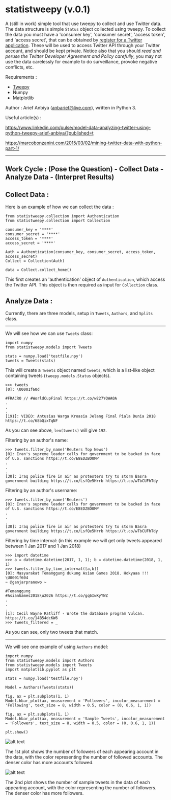 # statistweepy (v.0.1)
A (still in work) simple tool that use tweepy to collect and use Twitter data. The data structure is simple `Status` object collected using tweepy. To collect the data you must have a 'consumer key', 'consumer secret', 'access token', and 'access secret', that can be obtained by [register for a Twitter application](http://apps.twitter.com/). These will be used to access Twitter API through your Twitter account, and should be kept private. Notice also that you should *read and peruse the Twitter Developer Agreement and Policy carefully*, you may not use the data carelessly for example to do surveillance, provoke negative conflicts, etc.

Requirements :
- [Tweepy](http://docs.tweepy.org/en/v3.5.0/)
- Numpy
- Matplotlib

Author : Arief Anbiya (anbarief@live.com), written in Python 3.

Useful article(s) : 

https://www.linkedin.com/pulse/model-data-analyzing-twitter-using-python-tweepy-arief-anbiya/?published=t

https://marcobonzanini.com/2015/03/02/mining-twitter-data-with-python-part-1/

---------------------------------

## Work Cycle : (Pose the Question) - Collect Data - Analyze Data - (Interpret Results)

## Collect Data :

Here is an example of how we can collect the data : 

```
from statistweepy.collection import Authentication
from statistweepy.collection import Collection

consumer_key = '****'
consumer_secret = '****'
access_token = '****'
access_secret = '****'

Auth = Authentication(consumer_key, consumer_secret, access_token, access_secret)
Collect = Collection(Auth)

data = Collect.collect_home()
```
This first creates an 'authentication' object of `Authentication`, which access the Twitter API. This object is then required as input for `Collection` class. 

## Analyze Data :

Currently, there are three models, setup in `Tweets`, `Authors`, and `Splits` class. 

---------------------------

We will see how we can use `Tweets` class:

```
import numpy
from statistweepy.models import Tweets

stats = numpy.load('testfile.npy')
tweets = Tweets(stats)
```
This will create a `Tweets` object named `tweets`, which is a list-like object containing tweets (`tweepy.models.Status` objects).

```
>>> tweets
[0]: \U0001f60d

#FRACRO // #WorldCupFinal https://t.co/w227YQWA0A
.
.
.
[191]: VIDEO: Antusias Warga Kroasia Jelang Final Piala Dunia 2018 https://t.co/68bQixTqNF
```
As you can see above, `len(tweets)` will give `192`.

Filtering by an author's name:

```
>>> tweets.filter_by_name('Reuters Top News')
[0]: Iran's supreme leader calls for government to be backed in face of U.S. sanctions https://t.co/E8EDZBO0MP
.
.
.
[30]: Iraq police fire in air as protesters try to storm Basra government building https://t.co/LsfQe5Hrrb https://t.co/wTbCUFhTdy
```

Filtering by an author's username:

```
>>> tweets.filter_by_name('Reuters')
[0]: Iran's supreme leader calls for government to be backed in face of U.S. sanctions https://t.co/E8EDZBO0MP
.
.
.
[30]: Iraq police fire in air as protesters try to storm Basra government building https://t.co/LsfQe5Hrrb https://t.co/wTbCUFhTdy
```
Filtering by time interval: (in this example we will get only tweets appeared between 1 Jan 2017 and 1 Jan 2018)

```
>>> import datetime
>>> a = datetime.datetime(2017, 1, 1); b = datetime.datetime(2018, 1, 1)
>>> tweets.filter_by_time_interval([a,b])
[0]: Masyarakat Temanggung dukung Asian Games 2018. Hokyaaa !!! \U0001f604
~ @ganjarpranowo ~

#Temanggung  
#AsianGames2018\u2026 https://t.co/gq6IwXyYWZ
.
.
.
[1]: Cecil Wayne Ratliff - Wrote the database program Vulcan. https://t.co/14B54dcKW6
>>> tweets_filtered = _
```
As you can see, only two tweets that match.

------------------------

We will see one example of using `Authors` model:

```
import numpy
from statistweepy.models import Authors
from statistweepy.models import Tweets
import matplotlib.pyplot as plt

stats = numpy.load('testfile.npy')

Model = Authors(Tweets(stats))

fig, ax = plt.subplots(1, 1)
Model.hbar_plot(ax, measurement = 'Followers', incolor_measurement = 'Following', text_size = 8, width = 0.5, color = (0, 0.6, 1, 1))

fig, ax = plt.subplots(1, 1)
Model.hbar_plot(ax, measurement = 'Sample Tweets', incolor_measurement = 'Followers', text_size = 8, width = 0.5, color = (0, 0.6, 1, 1))

plt.show()
```
![alt text](https://raw.githubusercontent.com/anbarief/statistweepy/master/readme_1.png)

The 1st plot shows the number of followers of each appearing account in the data, with the color representing the number of followed accounts. The denser color has more accounts followed.

![alt text](https://raw.githubusercontent.com/anbarief/statistweepy/master/readme_2.png)

The 2nd plot shows the number of sample tweets in the data of each appearing account, with the color representing the number of followers. The denser color has more followers.




